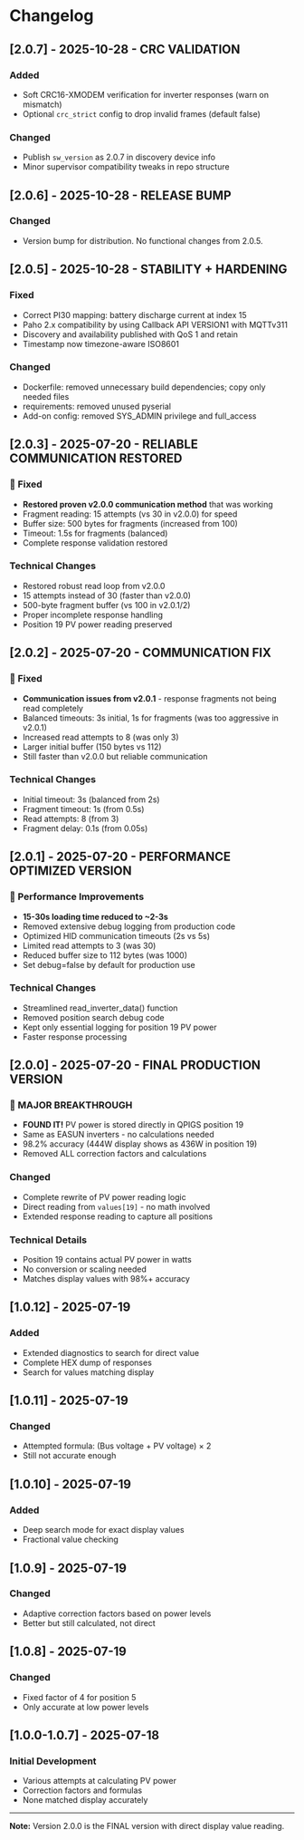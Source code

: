# Changelog

## [2.0.7] - 2025-10-28 - CRC VALIDATION
### Added
- Soft CRC16-XMODEM verification for inverter responses (warn on mismatch)
- Optional `crc_strict` config to drop invalid frames (default false)

### Changed
- Publish `sw_version` as 2.0.7 in discovery device info
- Minor supervisor compatibility tweaks in repo structure

## [2.0.6] - 2025-10-28 - RELEASE BUMP
### Changed
- Version bump for distribution. No functional changes from 2.0.5.

## [2.0.5] - 2025-10-28 - STABILITY + HARDENING
### Fixed
- Correct PI30 mapping: battery discharge current at index 15
- Paho 2.x compatibility by using Callback API VERSION1 with MQTTv311
- Discovery and availability published with QoS 1 and retain
- Timestamp now timezone-aware ISO8601

### Changed
- Dockerfile: removed unnecessary build dependencies; copy only needed files
- requirements: removed unused pyserial
- Add-on config: removed SYS_ADMIN privilege and full_access

## [2.0.3] - 2025-07-20 - RELIABLE COMMUNICATION RESTORED
### 🔧 Fixed
- **Restored proven v2.0.0 communication method** that was working
- Fragment reading: 15 attempts (vs 30 in v2.0.0) for speed
- Buffer size: 500 bytes for fragments (increased from 100)
- Timeout: 1.5s for fragments (balanced)
- Complete response validation restored

### Technical Changes
- Restored robust read loop from v2.0.0
- 15 attempts instead of 30 (faster than v2.0.0)
- 500-byte fragment buffer (vs 100 in v2.0.1/2)
- Proper incomplete response handling
- Position 19 PV power reading preserved

## [2.0.2] - 2025-07-20 - COMMUNICATION FIX
### 🔧 Fixed
- **Communication issues from v2.0.1** - response fragments not being read completely
- Balanced timeouts: 3s initial, 1s for fragments (was too aggressive in v2.0.1)
- Increased read attempts to 8 (was only 3)
- Larger initial buffer (150 bytes vs 112)
- Still faster than v2.0.0 but reliable communication

### Technical Changes
- Initial timeout: 3s (balanced from 2s)
- Fragment timeout: 1s (from 0.5s)
- Read attempts: 8 (from 3)
- Fragment delay: 0.1s (from 0.05s)

## [2.0.1] - 2025-07-20 - PERFORMANCE OPTIMIZED VERSION
### 🚀 Performance Improvements
- **15-30s loading time reduced to ~2-3s**
- Removed extensive debug logging from production code
- Optimized HID communication timeouts (2s vs 5s)
- Limited read attempts to 3 (was 30)
- Reduced buffer size to 112 bytes (was 1000)
- Set debug=false by default for production use

### Technical Changes
- Streamlined read_inverter_data() function
- Removed position search debug code
- Kept only essential logging for position 19 PV power
- Faster response processing

## [2.0.0] - 2025-07-20 - FINAL PRODUCTION VERSION
### 🎯 MAJOR BREAKTHROUGH
- **FOUND IT!** PV power is stored directly in QPIGS position 19
- Same as EASUN inverters - no calculations needed
- 98.2% accuracy (444W display shows as 436W in position 19)
- Removed ALL correction factors and calculations

### Changed
- Complete rewrite of PV power reading logic
- Direct reading from `values[19]` - no math involved
- Extended response reading to capture all positions

### Technical Details
- Position 19 contains actual PV power in watts
- No conversion or scaling needed
- Matches display values with 98%+ accuracy

## [1.0.12] - 2025-07-19
### Added
- Extended diagnostics to search for direct value
- Complete HEX dump of responses
- Search for values matching display

## [1.0.11] - 2025-07-19
### Changed
- Attempted formula: (Bus voltage + PV voltage) × 2
- Still not accurate enough

## [1.0.10] - 2025-07-19
### Added
- Deep search mode for exact display values
- Fractional value checking

## [1.0.9] - 2025-07-19
### Changed
- Adaptive correction factors based on power levels
- Better but still calculated, not direct

## [1.0.8] - 2025-07-19
### Changed
- Fixed factor of 4 for position 5
- Only accurate at low power levels

## [1.0.0-1.0.7] - 2025-07-18
### Initial Development
- Various attempts at calculating PV power
- Correction factors and formulas
- None matched display accurately

---

**Note:** Version 2.0.0 is the FINAL version with direct display value reading.
